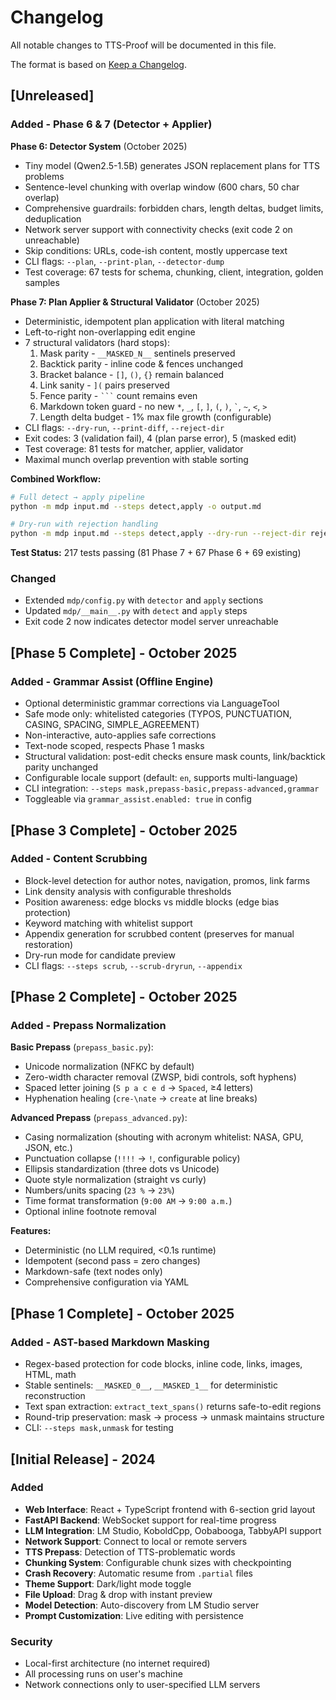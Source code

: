 # Changelog

All notable changes to TTS-Proof will be documented in this file.

The format is based on [Keep a Changelog](https://keepachangelog.com/en/1.0.0/).

## [Unreleased]

### Added - Phase 6 & 7 (Detector + Applier)

**Phase 6: Detector System** (October 2025)
- Tiny model (Qwen2.5-1.5B) generates JSON replacement plans for TTS problems
- Sentence-level chunking with overlap window (600 chars, 50 char overlap)
- Comprehensive guardrails: forbidden chars, length deltas, budget limits, deduplication
- Network server support with connectivity checks (exit code 2 on unreachable)
- Skip conditions: URLs, code-ish content, mostly uppercase text
- CLI flags: `--plan`, `--print-plan`, `--detector-dump`
- Test coverage: 67 tests for schema, chunking, client, integration, golden samples

**Phase 7: Plan Applier & Structural Validator** (October 2025)
- Deterministic, idempotent plan application with literal matching
- Left-to-right non-overlapping edit engine
- 7 structural validators (hard stops):
  1. Mask parity - `__MASKED_N__` sentinels preserved
  2. Backtick parity - inline code & fences unchanged
  3. Bracket balance - `[]`, `()`, `{}` remain balanced
  4. Link sanity - `](` pairs preserved
  5. Fence parity - ` ``` ` count remains even
  6. Markdown token guard - no new `*`, `_`, `[`, `]`, `(`, `)`, `` ` ``, `~`, `<`, `>`
  7. Length delta budget - 1% max file growth (configurable)
- CLI flags: `--dry-run`, `--print-diff`, `--reject-dir`
- Exit codes: 3 (validation fail), 4 (plan parse error), 5 (masked edit)
- Test coverage: 81 tests for matcher, applier, validator
- Maximal munch overlap prevention with stable sorting

**Combined Workflow:**
```bash
# Full detect → apply pipeline
python -m mdp input.md --steps detect,apply -o output.md

# Dry-run with rejection handling
python -m mdp input.md --steps detect,apply --dry-run --reject-dir rejected/
```

**Test Status:** 217 tests passing (81 Phase 7 + 67 Phase 6 + 69 existing)

### Changed

- Extended `mdp/config.py` with `detector` and `apply` sections
- Updated `mdp/__main__.py` with `detect` and `apply` steps
- Exit code 2 now indicates detector model server unreachable

## [Phase 5 Complete] - October 2025

### Added - Grammar Assist (Offline Engine)

- Optional deterministic grammar corrections via LanguageTool
- Safe mode only: whitelisted categories (TYPOS, PUNCTUATION, CASING, SPACING, SIMPLE_AGREEMENT)
- Non-interactive, auto-applies safe corrections
- Text-node scoped, respects Phase 1 masks
- Structural validation: post-edit checks ensure mask counts, link/backtick parity unchanged
- Configurable locale support (default: `en`, supports multi-language)
- CLI integration: `--steps mask,prepass-basic,prepass-advanced,grammar`
- Toggleable via `grammar_assist.enabled: true` in config

## [Phase 3 Complete] - October 2025

### Added - Content Scrubbing

- Block-level detection for author notes, navigation, promos, link farms
- Link density analysis with configurable thresholds
- Position awareness: edge blocks vs middle blocks (edge bias protection)
- Keyword matching with whitelist support
- Appendix generation for scrubbed content (preserves for manual restoration)
- Dry-run mode for candidate preview
- CLI flags: `--steps scrub`, `--scrub-dryrun`, `--appendix`

## [Phase 2 Complete] - October 2025

### Added - Prepass Normalization

**Basic Prepass** (`prepass_basic.py`):
- Unicode normalization (NFKC by default)
- Zero-width character removal (ZWSP, bidi controls, soft hyphens)
- Spaced letter joining (`S p a c e d` → `Spaced`, ≥4 letters)
- Hyphenation healing (`cre-\nate` → `create` at line breaks)

**Advanced Prepass** (`prepass_advanced.py`):
- Casing normalization (shouting with acronym whitelist: NASA, GPU, JSON, etc.)
- Punctuation collapse (`!!!!` → `!`, configurable policy)
- Ellipsis standardization (three dots vs Unicode)
- Quote style normalization (straight vs curly)
- Numbers/units spacing (`23 %` → `23%`)
- Time format transformation (`9:00 AM` → `9:00 a.m.`)
- Optional inline footnote removal

**Features:**
- Deterministic (no LLM required, <0.1s runtime)
- Idempotent (second pass = zero changes)
- Markdown-safe (text nodes only)
- Comprehensive configuration via YAML

## [Phase 1 Complete] - October 2025

### Added - AST-based Markdown Masking

- Regex-based protection for code blocks, inline code, links, images, HTML, math
- Stable sentinels: `__MASKED_0__`, `__MASKED_1__` for deterministic reconstruction
- Text span extraction: `extract_text_spans()` returns safe-to-edit regions
- Round-trip preservation: mask → process → unmask maintains structure
- CLI: `--steps mask,unmask` for testing

## [Initial Release] - 2024

### Added

- **Web Interface**: React + TypeScript frontend with 6-section grid layout
- **FastAPI Backend**: WebSocket support for real-time progress
- **LLM Integration**: LM Studio, KoboldCpp, Oobabooga, TabbyAPI support
- **Network Support**: Connect to local or remote servers
- **TTS Prepass**: Detection of TTS-problematic words
- **Chunking System**: Configurable chunk sizes with checkpointing
- **Crash Recovery**: Automatic resume from `.partial` files
- **Theme Support**: Dark/light mode toggle
- **File Upload**: Drag & drop with instant preview
- **Model Detection**: Auto-discovery from LM Studio server
- **Prompt Customization**: Live editing with persistence

### Security

- Local-first architecture (no internet required)
- All processing runs on user's machine
- Network connections only to user-specified LLM servers
